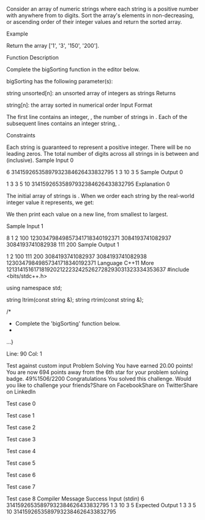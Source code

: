 Consider an array of numeric strings where each string is a positive number with anywhere from  to  digits. Sort the array's elements in non-decreasing, or ascending order of their integer values and return the sorted array.

Example

Return the array ['1', '3', '150', '200'].

Function Description

Complete the bigSorting function in the editor below.

bigSorting has the following parameter(s):

string unsorted[n]: an unsorted array of integers as strings
Returns

string[n]: the array sorted in numerical order
Input Format

The first line contains an integer, , the number of strings in .
Each of the  subsequent lines contains an integer string, .

Constraints

Each string is guaranteed to represent a positive integer.
There will be no leading zeros.
The total number of digits across all strings in  is between  and  (inclusive).
Sample Input 0

6
31415926535897932384626433832795
1
3
10
3
5
Sample Output 0

1
3
3
5
10
31415926535897932384626433832795
Explanation 0

The initial array of strings is . When we order each string by the real-world integer value it represents, we get:

We then print each value on a new line, from smallest to largest.

Sample Input 1

8
1
2
100
12303479849857341718340192371
3084193741082937
3084193741082938
111
200
Sample Output 1

1
2
100
111
200
3084193741082937
3084193741082938
12303479849857341718340192371
Language
C++11
More
1213141516171819202122232425262728293031323334353637
#include <bits/stdc++.h>

using namespace std;

string ltrim(const string &);
string rtrim(const string &);

/*
 * Complete the 'bigSorting' function below.
 *
…}

Line: 90 Col: 1

Test against custom input
Problem Solving
You have earned 20.00 points!
You are now 694 points away from the 6th star for your problem solving badge.
49%1506/2200
Congratulations
You solved this challenge. Would you like to challenge your friends?Share on FacebookShare on TwitterShare on LinkedIn

Test case 0

Test case 1

Test case 2

Test case 3

Test case 4

Test case 5

Test case 6

Test case 7

Test case 8
Compiler Message
Success
Input (stdin)
6
31415926535897932384626433832795
1
3
10
3
5
Expected Output
1
3
3
5
10
31415926535897932384626433832795
